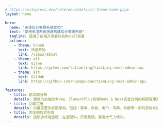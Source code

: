 ```yaml
---
# https://vitepress.dev/reference/default-theme-home-page
layout: home

hero:
  name: "天凌后台管理系统文档"
  text: "使用天凌系统快速构建后台管理系统"
  tagline: 适用于前端开发者以及Node开发者
  actions:
    - theme: brand
      text: 快速开始
      link: /views/about
    - theme: alt
      text: Gitee
      link: https://gitee.com/lutianling/tianLing-nest-admin-api
    - theme: alt
      text: GitHub
      link: https://github.com/huyagouban/tianLing-nest-admin-api

features:
  - title: 前后端分离
    details: 使用的前端技术Vue、ElementPlus后端Node & Nest完全分离的权限管理系统。
  - title: 功能完善
    details: 内置完整的权限架构，包括：菜单、角色、用户、字典、参数等一系列系统常规模块。
  - title: 完全响应式布局
    details: 提供多终端适配：在适配中。页面美观，高端大气上档次。
---
```


